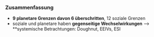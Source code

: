 ### Zusammenfassung
- **9 planetare Grenzen davon 6 überschritten**, 12 soziale Grenzen
- soziale und planetare haben **gegenseitige Wechselwirkungen** --> **systemische Betrachtungen: Doughnut, EEIVs, ESI
   